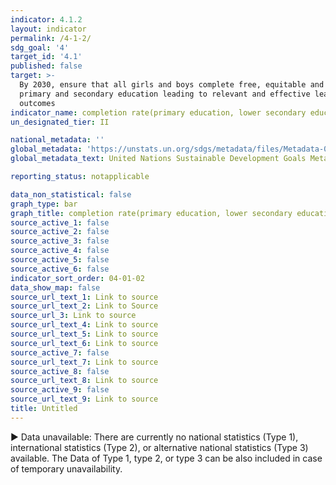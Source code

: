 ```yaml
---
indicator: 4.1.2
layout: indicator
permalink: /4-1-2/
sdg_goal: '4'
target_id: '4.1'
published: false
target: >-
  By 2030, ensure that all girls and boys complete free, equitable and quality
  primary and secondary education leading to relevant and effective learning
  outcomes
indicator_name: completion rate(primary education, lower secondary education, upper secondary education)
un_designated_tier: II

national_metadata: ''
global_metadata: 'https://unstats.un.org/sdgs/metadata/files/Metadata-04-01-02.pdf'
global_metadata_text: United Nations Sustainable Development Goals Metadata (PDF 894 KB)

reporting_status: notapplicable

data_non_statistical: false
graph_type: bar
graph_title: completion rate(primary education, lower secondary education, upper secondary education)
source_active_1: false
source_active_2: false
source_active_3: false
source_active_4: false
source_active_5: false
source_active_6: false
indicator_sort_order: 04-01-02
data_show_map: false
source_url_text_1: Link to source
source_url_text_2: Link to Source
source_url_3: Link to source
source_url_text_4: Link to source
source_url_text_5: Link to source
source_url_text_6: Link to source
source_active_7: false
source_url_text_7: Link to source
source_active_8: false
source_url_text_8: Link to source
source_active_9: false
source_url_text_9: Link to source
title: Untitled
---
```

▶ Data unavailable: There are currently no national statistics (Type 1), international statistics (Type 2), or alternative national statistics (Type 3) available. The Data of Type 1, type 2, or type 3 can be also included in case of temporary unavailability.
